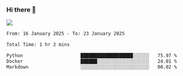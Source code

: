 ### Hi there 👋️

![](https://komarev.com/ghpvc/?username=Loner1024)

<!--START_SECTION:waka-->

```txt
From: 16 January 2025 - To: 23 January 2025

Total Time: 1 hr 2 mins

Python                     ███████████████████░░░░░░   75.97 %
Docker                     ██████░░░░░░░░░░░░░░░░░░░   24.01 %
Markdown                   ░░░░░░░░░░░░░░░░░░░░░░░░░   00.02 %
```

<!--END_SECTION:waka-->



